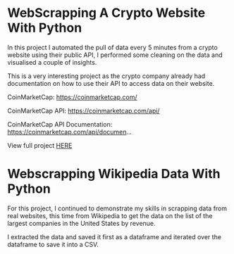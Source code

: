 # WebScrapping A Crypto Website With Python
In this project I automated the pull of data every 5 minutes from a crypto website using their public API, I performed some cleaning on the data and visualised a couple of insights.

This is a very interesting project as the crypto company already had documentation on how to use their API to access data on their website.

CoinMarketCap: https://coinmarketcap.com/

CoinMarketCap API: https://coinmarketcap.com/api/

CoinMarketCap API Documentation: https://coinmarketcap.com/api/documen...

View full project [HERE](https://github.com/JachimmaChristian/Web_Scrapping_With_Python/blob/main/Web%20Scrapping%20CoinMarketCap%20Using%20their%20public%20API%20with%20Python.ipynb)

# Webscrapping Wikipedia Data With Python
For this project, I continued to demonstrate my skills in scrapping data from real websites, this time from Wikipedia to get the data on the list of the largest companies in the United States by revenue. 

I extracted the data and saved it first as a dataframe and iterated over the dataframe to save it into a CSV.
